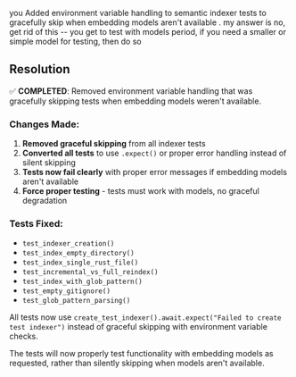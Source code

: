 you Added  environment variable handling to semantic indexer tests to gracefully skip when embedding models aren't available . my answer is no, get rid of this -- you get to test with models period, if you need a smaller or simple model for testing, then do so

## Resolution

✅ **COMPLETED**: Removed environment variable handling that was gracefully skipping tests when embedding models weren't available.

### Changes Made:
1. **Removed graceful skipping** from all indexer tests
2. **Converted all tests** to use `.expect()` or proper error handling instead of silent skipping
3. **Tests now fail clearly** with proper error messages if embedding models aren't available
4. **Force proper testing** - tests must work with models, no graceful degradation

### Tests Fixed:
- `test_indexer_creation()`
- `test_index_empty_directory()`
- `test_index_single_rust_file()` 
- `test_incremental_vs_full_reindex()`
- `test_index_with_glob_pattern()`
- `test_empty_gitignore()`
- `test_glob_pattern_parsing()`

All tests now use `create_test_indexer().await.expect("Failed to create test indexer")` instead of graceful skipping with environment variable checks.

The tests will now properly test functionality with embedding models as requested, rather than silently skipping when models aren't available.